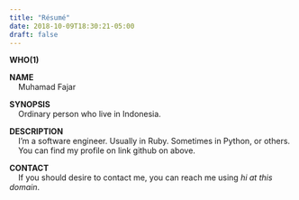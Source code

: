 ```yaml
---
title: "Résumé"
date: 2018-10-09T18:30:21-05:00
draft: false
---
```


**WHO(1)**

**NAME**\
&nbsp;&nbsp;&nbsp;&nbsp;Muhamad Fajar

**SYNOPSIS**\
&nbsp;&nbsp;&nbsp;&nbsp;Ordinary person who live in Indonesia.

**DESCRIPTION**\
&nbsp;&nbsp;&nbsp;&nbsp;I’m a software engineer. Usually in Ruby. Sometimes in Python, or others.\
&nbsp;&nbsp;&nbsp;&nbsp;You can find my profile on link github on above.

**CONTACT**\
&nbsp;&nbsp;&nbsp;&nbsp;If you should desire to contact me, you can reach me using *hi at this domain*.
